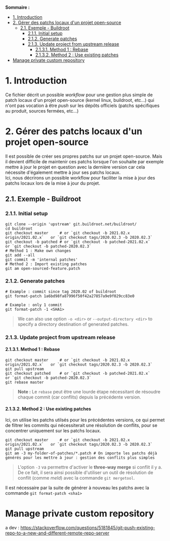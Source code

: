 **Sommaire :**
- [1. Introduction](#1-introduction)
- [2. Gérer des patchs locaux d'un projet open-source](#2-gérer-des-patchs-locaux-dun-projet-open-source)
  - [2.1. Exemple - Buildroot](#21-exemple---buildroot)
    - [2.1.1. Initial setup](#211-initial-setup)
    - [2.1.2. Generate patches](#212-generate-patches)
    - [2.1.3. Update project from upstream release](#213-update-project-from-upstream-release)
      - [2.1.3.1. Method 1 : Rebase](#2131-method-1--rebase)
      - [2.1.3.2. Method 2 : Use existing patches](#2132-method-2--use-existing-patches)
- [Manage private custom repository](#manage-private-custom-repository)

# 1. Introduction

Ce fichier décrit un possible _workflow_ pour une gestion plus simple de patch locaux d'un projet open-source (kernel linux, buildroot, etc...) qui n'ont pas vocation à être _push_ sur les dépôts officiels (patchs spécifiques au produit, sources fermées, etc...)

# 2. Gérer des patchs locaux d'un projet open-source

Il est possible de créer ses propres patchs sur un projet open-source. Mais il devient difficile de maintenir ces patchs lorsque l'on souhaite par exemple mettre à jour le projet en question avec la dernière version car cela nécessite d'également mettre à jour ses patchs locaux.  
Ici, nous décrirons un possible workflow pour faciliter la mise à jour des patchs locaux lors de la mise à jour du projet.  

## 2.1. Exemple - Buildroot

### 2.1.1. Initial setup

```shell
git clone --origin 'upstream' git.buildroot.net/buildroot/
cd buildroot
git checkout master     # or `git checkout -b 2021.02.x origin/2021.02.x`   or `git checkout tags/2020.02.3 -b 2020.02.3`
git checkout -b patched # or `git checkout -b patched-2021.02.x`            or `git checkout -b patched-2020.02.3`
# Method 1 : Make own changes
git add --all
git commit -m 'internal patches'
# Method 2 : Import existing patches
git am open-sourced-feature.patch
```

### 2.1.2. Generate patches

```shell
# Example : commit since tag 2020.02 of buildroot
git format-patch 1a6bd98fa87996f50f42a27857a9e9f029cc83e0

# Example : only 1 commit
git format-patch -1 <SHA1>
```
> We can also use option `-o <dir>` or `--output-directory <dir>` to specify a directory destination of generated patches.

### 2.1.3. Update project from upstream release

#### 2.1.3.1. Method 1 : Rebase

```shell
git checkout master     # or `git checkout -b 2021.02.x origin/2021.02.x`   or `git checkout tags/2020.02.3 -b 2020.02.3`
git pull upstream
git checkout patched    # or `git checkout -b patched-2021.02.x`            or `git checkout -b patched-2020.02.3`
git rebase master
```
> **Note :** Le `rebase` peut être une lourde étape nécessitant de résoudre chaque commit (car conflits) depuis la précédente version.

#### 2.1.3.2. Method 2 : Use existing patches

Ici, on utilise les patchs utilsés pour les précédentes versions, ce qui permet de filtrer les commits qui nécessiterait une résolution de conflits, pour se concentrer uniquement sur les patchs locaux.

```shell
git checkout master     # or `git checkout -b 2021.02.x origin/2021.02.x`   or `git checkout tags/2020.02.3 -b 2020.02.3`
git pull upstream
git am -3 my-folder-of-patches/*.patch # On importe les patchs déjà générés pour les mettre à jour : gestion des conflits plus simples
```
> L'option `-3` va permettre d'activer le **three-way merge** si conflit il y a. De ce fait, il sera ainsi possible d'utiliser un outil de résolution de conflit (comme _meld_) avec la commande `git mergetool`.

Il est nécessaire par la suite de générer à nouveau les patchs avec la commande `git format-patch <sha1>`

# Manage private custom repository

a dev : https://stackoverflow.com/questions/5181845/git-push-existing-repo-to-a-new-and-different-remote-repo-server

<!-- External links -->
[thread-so-how-to-manage-open-source-projects-patches-which-cant-push-to-upstream]: https://stackoverflow.com/questions/17630970/how-to-manage-the-open-source-projects-patches-which-cant-push-to-upstream
[thread-so-when-applying-a-patch-is-there-any-way-to-resolve-conflicts]: https://stackoverflow.com/questions/16190387/when-applying-a-patch-is-there-any-way-to-resolve-conflicts